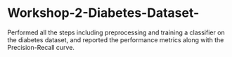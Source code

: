 # Workshop-2-Diabetes-Dataset-
Performed all the steps including preprocessing and training a classifier on the diabetes dataset, and reported the performance metrics along with the Precision-Recall curve.
